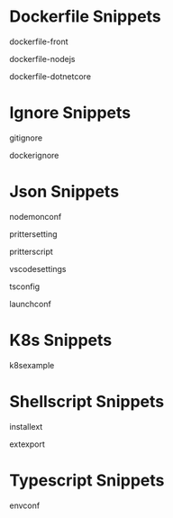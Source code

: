 # Dockerfile Snippets

dockerfile-front

dockerfile-nodejs

dockerfile-dotnetcore

# Ignore Snippets

gitignore

dockerignore

# Json Snippets

nodemonconf

prittersetting

pritterscript

vscodesettings

tsconfig

launchconf

# K8s Snippets

k8sexample

# Shellscript Snippets

installext

extexport

# Typescript Snippets

envconf
